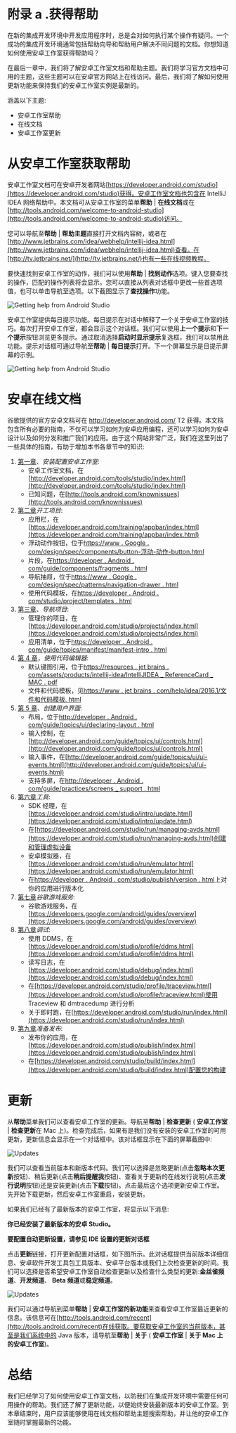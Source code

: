 # 附录 a .获得帮助

在新的集成开发环境中开发应用程序时，总是会对如何执行某个操作有疑问。一个成功的集成开发环境通常包括帮助向导和帮助用户解决不同问题的文档。你想知道如何使用安卓工作室获得帮助吗？

在最后一章中，我们将了解安卓工作室文档和帮助主题。我们将学习官方文档中可用的主题，这些主题可以在安卓官方网站上在线访问。最后，我们将了解如何使用更新功能来保持我们的安卓工作室实例是最新的。

涵盖以下主题:

*   安卓工作室帮助
*   在线文档
*   安卓工作室更新

# 从安卓工作室获取帮助

安卓工作室文档可在安卓开发者网站[https://developer.android.com/studio](https://developer.android.com/studio)获得。安卓工作室文档也包含在 IntelliJ IDEA 网络帮助中。本文档可从安卓工作室的菜单**帮助** | **在线文档**或在[http://tools.android.com/welcome-to-android-studio](http://tools.android.com/welcome-to-android-studio)访问。

您可以导航至**帮助** | **帮助主题**直接打开文档内容树，或者在[http://www.jetbrains.com/idea/webhelp/intellij-idea.html](http://www.jetbrains.com/idea/webhelp/intellij-idea.html)查看。在[http://tv.jetbrains.net/](http://tv.jetbrains.net/)也有一些在线视频教程。

要快速找到安卓工作室的动作，我们可以使用**帮助** | **找到动作**选项。键入您要查找的操作，匹配的操作列表将会显示。您可以直接从列表对话框中更改一些首选项值，也可以单击导航至选项。以下截图显示了**查找操作**功能。

![Getting help from Android Studio](graphics/B05459_10_01.jpg)

安卓工作室提供每日提示功能。每日提示在对话中解释了一个关于安卓工作室的技巧。每次打开安卓工作室，都会显示这个对话框。我们可以使用**上一个提示**和**下一个提示**按钮浏览更多提示。通过取消选择**启动时显示提示**复选框，我们可以禁用此功能。提示对话框可通过导航至**帮助** | **每日提示**打开。下一个屏幕显示是日提示屏幕的示例。

![Getting help from Android Studio](graphics/B05459_10_02.jpg)

# 安卓在线文档

谷歌提供的官方安卓文档可在 http://developer.android.com/ T2 获得。本文档包含所有必要的指南，不仅可以学习如何为安卓应用编程，还可以学习如何为安卓设计以及如何分发和推广我们的应用。由于这个网站非常广泛，我们在这里列出了一些具体的指南，有助于增加本书各章节中的知识:

1.  [第一章](01.html "Chapter 1. Installing and Configuring Android Studio")、*安装配置安卓工作室*:
    *   安卓工作室文档，在[http://developer.android.com/tools/studio/index.html](http://developer.android.com/tools/studio/index.html)
    *   已知问题，在[http://tools.android.com/knownissues](http://tools.android.com/knownissues)
2.  [第二章](02.html "Chapter 2. Starting a Project")*开工项目*:
    *   应用栏，在[https://developer.android.com/training/appbar/index.html](https://developer.android.com/training/appbar/index.html)
    *   浮动动作按钮，位于[https://www . Google . com/design/spec/components/button-浮动-动作-button.html](https://www.google.com/design/spec/components/buttons-floating-action-button.html)
    *   片段，在[https://developer . Android . com/guide/components/fragments . html](https://developer.android.com/guide/components/fragments.html)
    *   导航抽屉，位于[https://www . Google . com/design/spec/patterns/navigation-drawer . html](https://www.google.com/design/spec/patterns/navigation-drawer.html)
    *   使用代码模板，在[https://developer . Android . com/studio/project/templates . html](https://developer.android.com/studio/projects/templates.html)
3.  [第三章](03.html "Chapter 3. Navigating a Project")、*导航项目*:
    *   管理你的项目，在[https://developer.android.com/studio/projects/index.html](https://developer.android.com/studio/projects/index.html)
    *   应用清单，位于[https://developer . Android . com/guide/topics/manifest/manifest-intro . html](https://developer.android.com/guide/topics/manifest/manifest-intro.html)
4.  [第 4 章](04.html "Chapter 4. Using the Code Editor")，*使用代码编辑器*:
    *   默认键图引用，位于[https://resources . jet brains . com/assets/products/intellij-idea/IntelliJIDEA _ ReferenceCard _ MAC . pdf](https://resources.jetbrains.com/assets/products/intellij-idea/IntelliJIDEA_ReferenceCard_mac.pdf)
    *   文件和代码模板，见[https://www . jet brains . com/help/idea/2016.1/文件和代码模板. html](https://www.jetbrains.com/help/idea/2016.1/file-and-code-templates.html)
5.  [第 5 章](05.html "Chapter 5. Creating User Interfaces")、*创建用户界面*:
    *   布局，位于[http://developer . Android . com/guide/topics/ui/declaring-layout . html](http://developer.android.com/guide/topics/ui/declaring-layout.html)
    *   输入控制，在[http://developer.android.com/guide/topics/ui/controls.html](http://developer.android.com/guide/topics/ui/controls.html)
    *   输入事件，在[http://developer.android.com/guide/topics/ui/ui-events.html](http://developer.android.com/guide/topics/ui/ui-events.html)
    *   支持多屏，在[http://developer . Android . com/guide/practices/screens _ support . html](http://developer.android.com/guide/practices/screens_support.html)
6.  [第六章](06.html "Chapter 6. Tools")*工具*:
    *   SDK 经理，在[https://developer.android.com/studio/intro/update.html](https://developer.android.com/studio/intro/update.html)
    *   在[https://developer.android.com/studio/run/managing-avds.html](https://developer.android.com/studio/run/managing-avds.html)创建和管理虚拟设备
    *   安卓模拟器，在[https://developer.android.com/studio/run/emulator.html](https://developer.android.com/studio/run/emulator.html)
    *   在[https://developer . Android . com/studio/publish/version . html](https://developer.android.com/studio/publish/versioning.html)上对你的应用进行版本化
7.  [第七章](07.html "Chapter 7. Google Play Services")*谷歌游戏服务*:
    *   谷歌游戏服务，在[https://developers.google.com/android/guides/overview](https://developers.google.com/android/guides/overview)
8.  [第八章](08.html "Chapter 8. Debugging")*调试*:
    *   使用 DDMS，在[https://developer.android.com/studio/profile/ddms.html](https://developer.android.com/studio/profile/ddms.html)
    *   读写日志，在[https://developer.android.com/studio/debug/index.html](https://developer.android.com/studio/debug/index.html)
    *   在[https://developer.android.com/studio/profile/traceview.html](https://developer.android.com/studio/profile/traceview.html)使用 Traceview 和 dmtracedump 进行分析
    *   关于即时跑，在[https://developer.android.com/studio/run/index.html](https://developer.android.com/studio/run/index.html)
9.  [第九章](09.html "Chapter 9. Preparing for Release")*准备发布*:
    *   发布你的应用，在[https://developer.android.com/studio/publish/index.html](https://developer.android.com/studio/publish/index.html)
    *   在[https://developer.android.com/studio/build/index.html](https://developer.android.com/studio/build/index.html)配置您的构建

# 更新

从**帮助**菜单我们可以查看安卓工作室的更新。导航至**帮助** | **检查更新** ( **安卓工作室** | **检查更新**在 Mac 上)。检查完成后，如果有是我们没有安装的安卓工作室的可用更新，更新信息会显示在一个对话框中。该对话框显示在下面的屏幕截图中:

![Updates](graphics/B05459_10_03.jpg)

我们可以查看当前版本和新版本代码。我们可以选择是忽略更新(点击**忽略本次更新**按钮)、稍后更新(点击**稍后提醒我**按钮)、查看关于更新的在线发行说明(点击**发行说明**按钮)还是安装更新(点击**下载**按钮)。点击最后这个选项更新安卓工作室。先开始下载更新，然后安卓工作室重启，安装更新。

如果我们已经有了最新版本的安卓工作室，将显示以下消息:

**你已经安装了最新版本的安卓 Studio。**

**要配置自动更新设置，请参见 IDE 设置的更新对话框**

点击**更新**链接，打开更新配置对话框，如下图所示。此对话框提供当前版本详细信息、安卓软件开发工具包工具版本、安卓平台版本或我们上次检查更新的时间。我们可以选择是否希望安卓工作室自动检查更新以及检查什么类型的更新:**金丝雀频道**、**开发频道**、 **Beta 频道**或**稳定频道**。

![Updates](graphics/B05459_10_04.jpg)

我们可以通过导航到菜单**帮助** | **安卓工作室的新功能**来查看安卓工作室最近更新的信息。该信息可在[http://tools.android.com/recent](http://tools.android.com/recent)在线获取。要获取安卓工作室的当前版本，甚至是我们系统中的 Java 版本，请导航至**帮助** | **关于** ( **安卓工作室** | **关于 Mac 上的安卓工作室**)。

# 总结

我们已经学习了如何使用安卓工作室文档，以防我们在集成开发环境中需要任何可用操作的帮助。我们还了解了更新功能，以便始终安装最新版本的安卓工作室。到本章结束时，用户应该能够使用在线文档和帮助主题搜索帮助，并让他的安卓工作室随时掌握最新的功能。